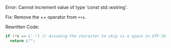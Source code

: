 Error: Cannot increment value of type 'const std::wstring'.

Fix: Remove the ++ operator from `++s`.

Rewritten Code:
```cpp
if (*s == L' ') // Assuming the character to skip is a space in UTF-16 context
  return L"";
```
